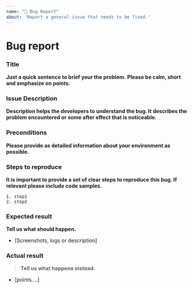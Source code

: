 ```yaml
---
name: "🐛 Bug Report"
about: 'Report a general issue that needs to be fixed.'
---
```


# Bug report

### Title
**Just a quick sentence to brief your the problem.**
**Please be calm, short and emphasize on points.**

### Issue Description
**Description helps the developers to understand the bug. It describes the problem encountered or some after effect that is noticeable.**

### Preconditions
**Please provide as detailed information about your environment as possible.**

### Steps to reproduce
**It is important to provide a set of clear steps to reproduce this bug. If relevant please include code samples.**

    1. step1
    2. step2

### Expected result
**Tell us what should happen.**

*   [Screenshots, logs or description]

### Actual result

>    **Tell us what happens instead.**

* [points....]